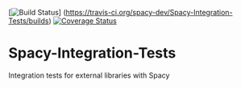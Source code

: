 [![Build Status](https://travis-ci.org/spacy-dev/Spacy-Integration-Tests.svg?branch=master)]
(https://travis-ci.org/spacy-dev/Spacy-Integration-Tests/builds)
[![Coverage Status](https://coveralls.io/repos/github/spacy-dev/Spacy-Integration-Tests/badge.svg?branch=master)](https://coveralls.io/github/spacy-dev/Spacy-Integration-Tests?branch=master)
# Spacy-Integration-Tests
Integration tests for external libraries with Spacy
